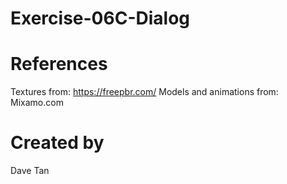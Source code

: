 # Exercise-06C-Dialog

# References

Textures from: https://freepbr.com/
Models and animations from: Mixamo.com

# Created by 
Dave Tan
